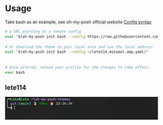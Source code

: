 # Usage

Take bash as an example, see oh-my-posh official website [Config syntax](https://ohmyposh.dev/docs/installation/customize#config-syntax)

```bash
# a URL pointing to a remote config
eval "$(oh-my-posh init bash --config https://raw.githubusercontent.com/Lete114/oh-my-posh-themes/main/lete114/lete114.minimal.omp.yaml)"

# Or download the theme to your local area and use the local address
eval "$(oh-my-posh init bash --config ~/lete114.minimal.omp.yaml)"


# Once altered, reload your profile for the changes to take effect.
exec bash
```

## lete114
![](./lete114/lete114.png)
